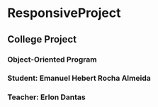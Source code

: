 # ResponsiveProject
## College Project
### Object-Oriented Program
### Student: Emanuel Hebert Rocha Almeida
### Teacher: Erlon Dantas
